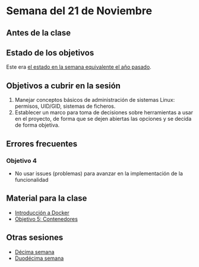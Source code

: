 # Semana del 21 de Noviembre

## Antes de la clase

## Estado de los objetivos

Este era [el estado en la semana equivalente el año
pasado](../sesiones-21-22/semana-11.md).

## Objetivos a cubrir en la sesión

1. Manejar conceptos básicos de administración de sistemas Linux: permisos,
   UID/GID, sistemas de ficheros.
2. Establecer un marco para toma de decisiones sobre herramientas a usar en el
   proyecto, de forma que se dejen abiertas las opciones y se decida de forma
   objetiva.

## Errores frecuentes

### Objetivo 4

* No usar issues (problemas) para avanzar en la implementación de la funcionalidad

## Material para la clase

* [Introducción a Docker](http://jj.github.io/IV/documentos/temas/Contenedores)
* [Objetivo 5:
  Contenedores](http://jj.github.io/IV/documentos/proyecto/5.Docker)

## Otras sesiones

* [Décima semana](semana-10.md)
* [Duodécima semana](semana-12.md)

